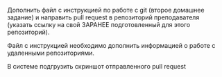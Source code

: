 Дополнить файл с инструкцией по работе с git (второе домашнее задание) и направить pull request в репозиторий преподавателя (указать ссылку на свой ЗАРАНЕЕ подготовленный для этого репозиторий).

Файл с инструкцией необходимо дополнить информацией о работе с удаленными репозиториями.

В системе подгрузить скриншот отправленного pull request
